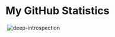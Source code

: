 # My GitHub Statistics

<p>&nbsp;<img align="center" src="https://github-readme-stats.vercel.app/api?username=deep-introspection&show_icons=true&locale=en" alt="deep-introspection" /></p>
